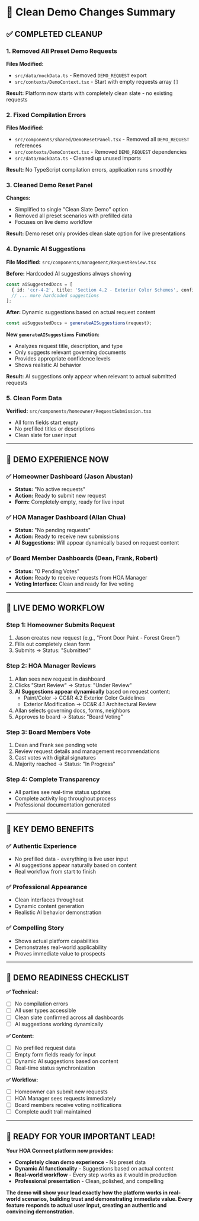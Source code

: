 # 🧹 Clean Demo Changes Summary

## **✅ COMPLETED CLEANUP**

### **1. Removed All Preset Demo Requests**
**Files Modified:**
- `src/data/mockData.ts` - Removed `DEMO_REQUEST` export
- `src/contexts/DemoContext.tsx` - Start with empty requests array `[]`

**Result:** Platform now starts with completely clean slate - no existing requests

### **2. Fixed Compilation Errors**
**Files Modified:**
- `src/components/shared/DemoResetPanel.tsx` - Removed all `DEMO_REQUEST` references
- `src/contexts/DemoContext.tsx` - Removed `DEMO_REQUEST` dependencies
- `src/data/mockData.ts` - Cleaned up unused imports

**Result:** No TypeScript compilation errors, application runs smoothly

### **3. Cleaned Demo Reset Panel**
**Changes:**
- Simplified to single "Clean Slate Demo" option
- Removed all preset scenarios with prefilled data
- Focuses on live demo workflow

**Result:** Demo reset only provides clean slate option for live presentations

### **4. Dynamic AI Suggestions**
**File Modified:** `src/components/management/RequestReview.tsx`

**Before:** Hardcoded AI suggestions always showing
```typescript
const aiSuggestedDocs = [
  { id: 'ccr-4-2', title: 'Section 4.2 - Exterior Color Schemes', confidence: 95 },
  // ... more hardcoded suggestions
];
```

**After:** Dynamic suggestions based on actual request content
```typescript
const aiSuggestedDocs = generateAISuggestions(request);
```

**New `generateAISuggestions` Function:**
- Analyzes request title, description, and type
- Only suggests relevant governing documents
- Provides appropriate confidence levels
- Shows realistic AI behavior

**Result:** AI suggestions only appear when relevant to actual submitted requests

### **5. Clean Form Data**
**Verified:** `src/components/homeowner/RequestSubmission.tsx`
- All form fields start empty
- No prefilled titles or descriptions
- Clean slate for user input

---

## **🎯 DEMO EXPERIENCE NOW**

### **✅ Homeowner Dashboard (Jason Abustan)**
- **Status:** "No active requests" 
- **Action:** Ready to submit new request
- **Form:** Completely empty, ready for live input

### **✅ HOA Manager Dashboard (Allan Chua)**
- **Status:** "No pending requests"
- **Action:** Ready to receive new submissions
- **AI Suggestions:** Will appear dynamically based on request content

### **✅ Board Member Dashboards (Dean, Frank, Robert)**
- **Status:** "0 Pending Votes"
- **Action:** Ready to receive requests from HOA Manager
- **Voting Interface:** Clean and ready for live voting

---

## **🚀 LIVE DEMO WORKFLOW**

### **Step 1: Homeowner Submits Request**
1. Jason creates new request (e.g., "Front Door Paint - Forest Green")
2. Fills out completely clean form
3. Submits → Status: "Submitted"

### **Step 2: HOA Manager Reviews**
1. Allan sees new request in dashboard
2. Clicks "Start Review" → Status: "Under Review"
3. **AI Suggestions appear dynamically** based on request content:
   - Paint/Color → CC&R 4.2 Exterior Color Guidelines
   - Exterior Modification → CC&R 4.1 Architectural Review
4. Allan selects governing docs, forms, neighbors
5. Approves to board → Status: "Board Voting"

### **Step 3: Board Members Vote**
1. Dean and Frank see pending vote
2. Review request details and management recommendations
3. Cast votes with digital signatures
4. Majority reached → Status: "In Progress"

### **Step 4: Complete Transparency**
- All parties see real-time status updates
- Complete activity log throughout process
- Professional documentation generated

---

## **🎯 KEY DEMO BENEFITS**

### **✅ Authentic Experience**
- No prefilled data - everything is live user input
- AI suggestions appear naturally based on content
- Real workflow from start to finish

### **✅ Professional Appearance**
- Clean interfaces throughout
- Dynamic content generation
- Realistic AI behavior demonstration

### **✅ Compelling Story**
- Shows actual platform capabilities
- Demonstrates real-world applicability
- Proves immediate value to prospects

---

## **🚨 DEMO READINESS CHECKLIST**

**✅ Technical:**
- [ ] No compilation errors
- [ ] All user types accessible
- [ ] Clean slate confirmed across all dashboards
- [ ] AI suggestions working dynamically

**✅ Content:**
- [ ] No prefilled request data
- [ ] Empty form fields ready for input
- [ ] Dynamic AI suggestions based on content
- [ ] Real-time status synchronization

**✅ Workflow:**
- [ ] Homeowner can submit new requests
- [ ] HOA Manager sees requests immediately
- [ ] Board members receive voting notifications
- [ ] Complete audit trail maintained

---

## **🎯 READY FOR YOUR IMPORTANT LEAD!**

**Your HOA Connect platform now provides:**
- **Completely clean demo experience** - No preset data
- **Dynamic AI functionality** - Suggestions based on actual content
- **Real-world workflow** - Every step works as it would in production
- **Professional presentation** - Clean, polished, and compelling

**The demo will show your lead exactly how the platform works in real-world scenarios, building trust and demonstrating immediate value. Every feature responds to actual user input, creating an authentic and convincing demonstration.**





